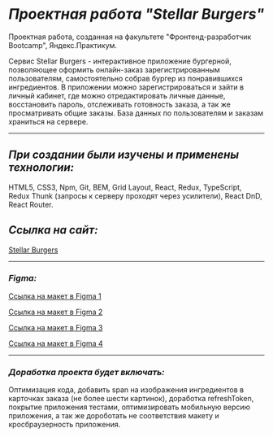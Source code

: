 # **_Проектная работа "Stellar Burgers"_**

Проектная работа, созданная на факультете "Фронтенд-разработчик Bootcamp", Яндекс.Практикум.

Сервис Stellar Burgers - интерактивное приложение бургерной, позволяющее оформить онлайн-заказ зарегистрированным пользователям, самостоятельно собрав бургер из понравившихся ингредиентов. В приложении можно зарегистрироваться и зайти в личный кабинет, где можно отредактировать личные данные, восстановить пароль, отслеживать готовность заказа, а так же просматривать общие заказы. База данных по пользователям и заказам храниться на сервере.

____

## **_При создании были изучены и применены технологии:_**



HTML5,
CSS3,
Npm,
Git,
BEM,
Grid Layout,
React,
Redux,
TypeScript,
Redux Thunk (запросы к серверу проходят через усилители),
React DnD,
React Router.

## **_Ссылка на сайт:_**

[Stellar Burgers](https://tron198.github.io/react-burger)

____

### **_Figma:_**
[Ссылка на макет в Figma 1](https://www.figma.com/file/tLatiSwpQmOsE3nSReMmqN/React_Bootcamp_Проектные-задачи_external_link?node-id=702%3A33)

[Ссылка на макет в Figma 2](https://www.figma.com/file/tLatiSwpQmOsE3nSReMmqN/React_Bootcamp_Проектные-задачи_external_link?node-id=2973%3A2263)

[Ссылка на макет в Figma 3](https://www.figma.com/file/tLatiSwpQmOsE3nSReMmqN/React_Bootcamp_Проектные-задачи_external_link?node-id=6291%3A3417)

[Ссылка на макет в Figma 4](https://www.figma.com/file/tLatiSwpQmOsE3nSReMmqN/React_Bootcamp_Проектные-задачи_external_link?node-id=16791%3A2880)
___



### **_Доработка проекта будет включать:_**

Оптимизация кода,
добавить span на изображения ингредиентов в карточках заказа (не более шести картинок),
доработка refreshToken,
покрытие приложения тестами,
оптимизировать мобильную версию приложения, а так же дороботать не соответствия макету и кросбраузерность приложения.




